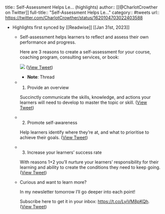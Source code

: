 title:: Self-Assessment Helps Le... (highlights)
author:: [[@CharlotCrowther on Twitter]]
full-title:: "Self-Assessment Helps Le..."
category:: #tweets
url:: https://twitter.com/CharlotCrowther/status/1620104703022403588

- Highlights first synced by [[Readwise]] [[Jan 31st, 2023]]
	- Self-assessment helps learners to reflect and assess their own performance and progress.
	  
	  Here are 3 reasons to create a self-assessment for your course, coaching program, consulting services, or book: 
	  
	  ![](https://pbs.twimg.com/media/FnvEo0SWQAApGYr.jpg) ([View Tweet](https://twitter.com/CharlotCrowther/status/1620104703022403588))
		- **Note**: Thread
	- 1. Provide an overview
	  
	  Succinctly communicate the skills, knowledge, and actions your learners will need to develop to master the topic or skill. ([View Tweet](https://twitter.com/CharlotCrowther/status/1620104705987776524))
	- 2. Promote self-awareness
	  
	  Help learners identify where they’re at, and what to prioritise to achieve their goals. ([View Tweet](https://twitter.com/CharlotCrowther/status/1620104708076539930))
	- 3. Increase your learners’ success rate
	  
	  With reasons 1+2 you’ll nurture your learners’ responsibility for their learning and ability to create the conditions they need to keep going. ([View Tweet](https://twitter.com/CharlotCrowther/status/1620104710244933634))
	- Curious and want to learn more?
	  
	  In my newsletter tomorrow I’ll go deeper into each point! 
	  
	  Subscribe here to get it in your inbox: https://t.co/LyiVM8pKQh. ([View Tweet](https://twitter.com/CharlotCrowther/status/1620104712883212312))